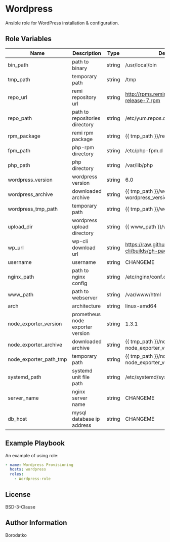 Wordpress
=========

Ansible role for WordPress installation & configuration.


Role Variables
--------------
| Name | Description | Type | Default Value|
|------|-------------|------|---------|
| bin_path | path to binary  | string | /usr/local/bin |
| tmp_path | temporary path  | string | /tmp |
| repo_url | remi repository url | string | http://rpms.remirepo.net/enterprise/remi-release-7.rpm |
| repo_path | path to repositories directory | string | /etc/yum.repos.d |
| rpm_package | remi rpm package | string | {{ tmp_path }}/remi-release-7.rpm |
| fpm_path | php-rpm directory | string | /etc/php-fpm.d |
| php_path | php directory | string | /var/lib/php |
| wordpress_version | wordpress version | string | 6.0 |
| wordpress_archive | downloaded archive | string | {{ tmp_path }}/wordpress-{{ wordpress_version }}.tar.gz |
| wordpress_tmp_path | temporary path | string | {{ tmp_path }}/wordpress |
| upload_dir | wordpress upload directory | string | {{ www_path }}/wp-content/uploads |
| wp_url | wp-cli download url | string | https://raw.githubusercontent.com/wp-cli/builds/gh-pages/phar/wp-cli.phar |
| username | username | string | CHANGEME |
| nginx_path | path to nginx config | string | /etc/nginx/conf.d |
| www_path | path to webserver | string | /var/www/html |
| arch | architecture  | string | linux-amd64 |
| node_exporter_version | prometheus node exporter version | string | 1.3.1 |
| node_exporter_archive | downloaded archive | string | {{ tmp_path }}/node_exporter-{{ node_exporter_version }}.{{ arch }}.tar.gz |
| node_exporter_path_tmp | temporary path | string | {{ tmp_path }}/node_exporter-{{ node_exporter_version }}.{{ arch }} |
| systemd_path | systemd unit file path | string | /etc/systemd/system |
| server_name | nginx server name | string | CHANGEME |
| db_host | mysql database ip address | string | CHANGEME |


Example Playbook
----------------

An example of using role:

```yaml
- name: Wordpress Provisioning
  hosts: wordpress
  roles:
    - Wordpress-role
```


License
-------

BSD-3-Clause


Author Information
------------------

Borodatko
